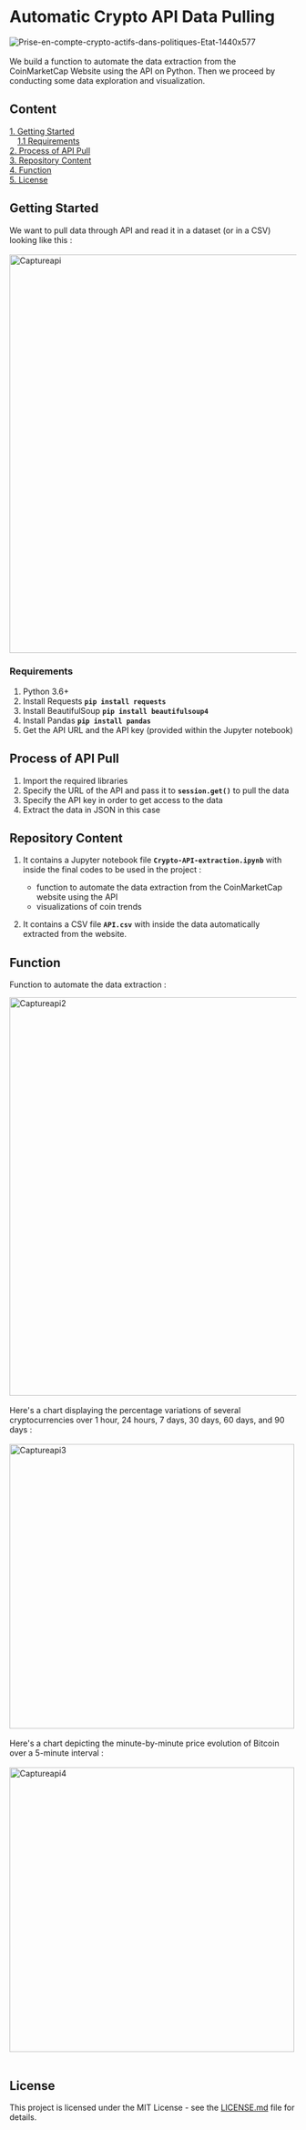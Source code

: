 # Automatic Crypto API Data Pulling
![Prise-en-compte-crypto-actifs-dans-politiques-Etat-1440x577](https://github.com/jeanbaptistejacq/Crypto-API-Data-Pulling/assets/80902643/360c989d-47e3-495d-a9bc-08afb979d5f0)
<br/>
<br/>
We build a function to automate the data extraction from the CoinMarketCap Website using the API on Python. Then we proceed by conducting some data exploration and visualization.

## Content

[1. Getting Started](#getting-started)  
&emsp;[1.1 Requirements](#requirements)  
[2. Process of API Pull](#process-of-api-pull)  
[3. Repository Content](#repository-content)  
[4. Function](#function)  
[5. License](#license)  

## Getting Started


We want to pull data through API and read it in a dataset (or in a CSV) looking like this : 
<br/>
<br/>
<img width="700" alt="Captureapi" src="https://github.com/jeanbaptistejacq/Crypto-API-Data-Pulling/assets/80902643/49511342-ed6e-42bf-9111-132b3b881070">

### Requirements

1. Python 3.6+
2. Install Requests **```pip install requests```**
3. Install BeautifulSoup **```pip install beautifulsoup4```**
4. Install Pandas **```pip install pandas```**
5. Get the API URL and the API key (provided within the Jupyter notebook)

## Process of API Pull

1. Import the required libraries
2. Specify the URL of the API and pass it to **`session.get()`** to pull the data
3. Specify the API key in order to get access to the data
4. Extract the data in JSON in this case

## Repository Content

1. It contains a Jupyter notebook file **`Crypto-API-extraction.ipynb`** with inside the final codes to be used in the project :
    * function to automate the data extraction from the CoinMarketCap website using the API
    * visualizations of coin trends

2. It contains a CSV file **`API.csv`** with inside the data automatically extracted from the website.


## Function

Function to automate the data extraction :

<img width="700" alt="Captureapi2" src="https://github.com/jeanbaptistejacq/Crypto-API-Data-Pulling/assets/80902643/d6cd3098-a67f-44fd-8e30-950f1349af06">
<br/>
<br/>
Here's a chart displaying the percentage variations of several cryptocurrencies over 1 hour, 24 hours, 7 days, 30 days, 60 days, and 90 days : 
<br/>
<br/>
<img width="500" alt="Captureapi3" src="https://github.com/jeanbaptistejacq/Crypto-API-Data-Pulling/assets/80902643/4a3dfeea-4537-4ac2-9ee7-bd06ff69ad75">
<br/>
<br/>
Here's a chart depicting the minute-by-minute price evolution of Bitcoin over a 5-minute interval : 
<br/>
<br/>
<img width="500" alt="Captureapi4" src="https://github.com/jeanbaptistejacq/Crypto-API-Data-Pulling/assets/80902643/1919b8a8-ee2c-4c7c-9336-ee0aed5e3605">
<br/>
<br/>


## License

This project is licensed under the MIT License - see the [LICENSE.md](LICENSE) file for details.
